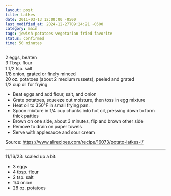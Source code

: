 ```yaml
---
layout: post
title: Latkes
date: 2011-03-13 12:00:00 -0500
last_modified_at: 2024-12-27T09:24:21 -0500
category: main
tags: jewish potatoes vegetarian fried favorite
status: confirmed
time: 50 minutes
---
```

2 eggs, beaten  
3 Tbsp. flour  
1 1/2 tsp. salt  
1/8 onion, grated or finely minced  
20 oz. potatoes (about 2 medium russets), peeled and grated  
1/2 cup oil for frying  

* Beat eggs and add flour, salt, and onion
* Grate potatoes, squeeze out moisture, then toss in egg mixture
* Heat oil to 350°F in small frying pan.
* Spoon mixture in 1/4 cup chunks into hot oil, pressing down to form thick patties
* Brown on one side, about 3 minutes, flip and brown other side
* Remove to drain on paper towels
* Serve with applesauce and sour cream

Source: <https://www.allrecipes.com/recipe/16073/potato-latkes-i/>

---
11/16/23: scaled up a bit:
* 3 eggs
* 4 tbsp. flour
* 2 tsp. salt
* 1/4 onion
* 28 oz. potatoes
